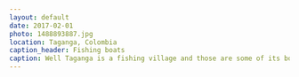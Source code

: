 ```yaml
---
layout: default
date: 2017-02-01
photo: 1488893887.jpg
location: Taganga, Colombia
caption_header: Fishing boats
caption: Well Taganga is a fishing village and those are some of its boats :) You can also take smaller ones to go the other beach of the town called Playa Grande.
---
```

